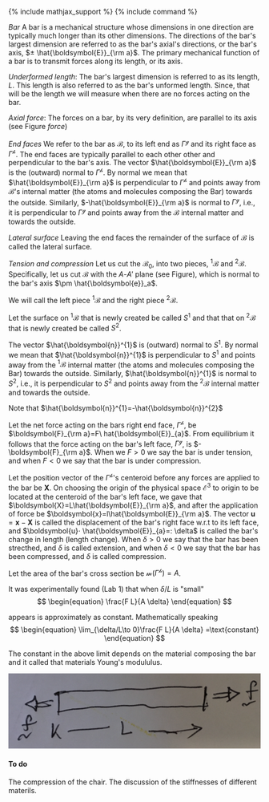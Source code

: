 {% include mathjax_support %}
{% include command %}


_Bar_ A bar is a mechanical structure whose dimensions in one direction are typically much longer than its other dimensions. The directions of the bar's largest dimension are referred to as the bar's axial's directions, or the bar's axis, $± \hat{\boldsymbol{E}}_{\rm a}$.  The primary mechanical function of a bar is to transmit forces along its length, or its axis.

_Underformed length_: The bar's largest dimension is referred to as its length, $L$. This length is also referred to as the bar's unformed length. Since, that will be the length we will measure when there are no forces acting on the bar.

_Axial force_:  The forces on a bar, by its very definition, are parallel to its axis (see Figure _force_)

_End faces_ We refer to the bar as $\mathcal{B}$, to its left end as $\Gamma^{\mathscr{g}}$ and its right face as $\Gamma^{\mathscr{h}}$. 
The end faces are typically parallel to each other other and perpendicular to the bar's axis. The vector $\hat{\boldsymbol{E}}_{\rm a}$ is the (outward) normal to $\Gamma^{\mathscr{h}}$. By normal we mean that $\hat{\boldsymbol{E}}_{\rm a}$ is perpendicular to $\Gamma^{\mathscr{h}}$ and points away from $\mathcal{B}$'s internal matter (the atoms and molecules composing the Bar) towards the outside. Similarly, $-\hat{\boldsymbol{E}}_{\rm a}$ is normal to $\Gamma^{\mathscr{g}}$, i.e., it is perpendicular to $\Gamma^{\mathscr{g}}$ and points away from the $\mathcal{B}$ internal matter and towards the outside.

_Lateral surface_ Leaving the end faces the remainder of the surface of $\mathcal{B}$ is called the lateral surface.

_Tension and compression_
Let us cut the  $\mathcal{B}_0$, into two pieces, $^1\mathcal{B}$ and $^2\mathcal{B}$. Specifically, let us cut $\mathcal{B}$ with the $A$-$A'$ plane (see Figure), which is normal to the bar's axis $\pm \hat{\boldsymbol{e}}_a$.

We will call the  left piece $^1\mathcal{B}$ and the right piece  $^2\mathcal{B}$.

Let the  surface on $^1\mathcal{B}$ that is newly created be called $S^1$ and that that on  $^2\mathcal{B}$ that is newly created be called $S^2$. 

The vector $\hat{\boldsymbol{n}}^{1}$ is (outward) normal to $S^1$. By normal we mean that $\hat{\boldsymbol{n}}^{1}$ is perpendicular to $S^1$ and points away from the $^1\mathcal{B}$ internal matter (the atoms and molecules composing the Bar) towards the outside. Similarly, $\hat{\boldsymbol{n}}^{1}$ is normal to $S^2$, i.e., it is perpendicular to $S^2$ and points away from the $^2\mathcal{B}$ internal matter and towards the outside.

Note that $\hat{\boldsymbol{n}}^{1}=-\hat{\boldsymbol{n}}^{2}$

Let the net force acting on the bars right end face, $\Gamma^{\mathscr{h}}$, be $\boldsymbol{F}_{\rm a}=F\
hat{\boldsymbol{E}}_{a}$. From equilibrium it follows that the force acting on the bar's left face, $\Gamma^{\mathscr{g}}$, is $-\boldsymbol{F}_{\rm a}$. When we $F>0$ we say the bar is under tension, and when $F<0$ we say that the bar is under compression.


Let the position vector of the $\Gamma^{\mathscr{h}}$'s centeroid before any forces are applied to the bar be $\boldsymbol{X}$. On choosing the origin of the physical space $\mathcal{E}^3$ to origin to be located at the centeroid of the bar's left face, we gave that $\boldsymbol{X}=L\hat{\boldsymbol{E}}_{\rm a}$, and after the application of force be $\boldsymbol{x}=l\hat{\boldsymbol{E}}_{\rm a}$. The vector $\boldsymbol{u}=\boldsymbol{x}-\boldsymbol{X}$ is called the displacement of the bar's right face w.r.t to its left face, and $\boldsymbol{u}⋅ \hat{\boldsymbol{E}}_{a}=: \delta$ is called the bar's change in length (length change). When $\delta>0$ we say that the bar has been strecthed, and $\delta$ is called extension, and when  $\delta<0$ we say that the bar has been compressed, and $\delta$ is called compression.

Let the area of the bar's cross section be $\mathcal{m}(\Gamma^{\mathscr{h}})=A$. 

It was experimentally found (Lab 1) that  when $\delta /L$ is "small"
$$
\begin{equation}
\frac{F L}{A \delta} 
\end{equation}
$$ 

appears is approximately as constant. Mathematically speaking 
$$
\begin{equation}
\lim_{\delta/L\to 0}\frac{F L}{A \delta} =\text{constant}
\end{equation}
$$ 

The constant in the above limit depends on the material composing the bar and it called that materials Young's modululus.

![force](2021-09-09-13-57-04.png)

#### To do

The compression of the chair. 
The discussion of the stiffnesses of different materils. 